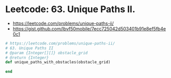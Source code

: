 # Leetcode: 63. Unique Paths II.

- https://leetcode.com/problems/unique-paths-ii/
- https://gist.github.com/lbvf50mobile/7ecc725042d503401b91e8ef5fb4e0c1

```Ruby
# https://leetcode.com/problems/unique-paths-ii/
# 63. Unique Paths II
# @param {Integer[][]} obstacle_grid
# @return {Integer}
def unique_paths_with_obstacles(obstacle_grid)
    
end
```